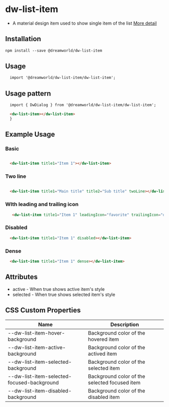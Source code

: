 # dw-list-item

- A material design item used to show single item of the list [More detail](https://material.io/components/lists/#)

## Installation

``` html
npm install --save @dreamworld/dw-list-item
```

## Usage

``` html
  import '@dreamworld/dw-list-item/dw-list-item';
```

## Usage pattern

``` html
  import { DwDialog } from '@dreamworld/dw-list-item/dw-list-item';

  <dw-list-item></dw-list-item>
  }
```

## Example Usage

### Basic

```html

  <dw-list-item title1="Item 1"></dw-list-item>

```

### Two line

```html
  
  <dw-list-item title1="Main title" title2="Sub title" twoLine></dw-list-item>
```

### WIth leading and trailing icon

```html
   <dw-list-item title1="Item 1" leadingIcon="favorite" trailingIcon="done"></dw-list-item>
```

### Disabled

```html
  <dw-list-item title1="Item 1" disabled></dw-list-item>
```

### Dense

```html
  <dw-list-item title1="Item 1" dense></dw-list-item>
```

## Attributes

- active - When true shows active item's style
- selected - When true shows selected item's style

## CSS Custom Properties

| Name  | Description |
| ----  | ----------- |
| --dw-list-item-hover-background | Background color of the hovered item  |
| --dw-list-item-active-background | Background color of the actived item  |
| --dw-list-item-selected-background | Background color of the selected item  |
| --dw-list-item-selected-focused-background | Background color of the selected focused item |
| --dw-list-item-disabled-background | Background color of the disabled item |

